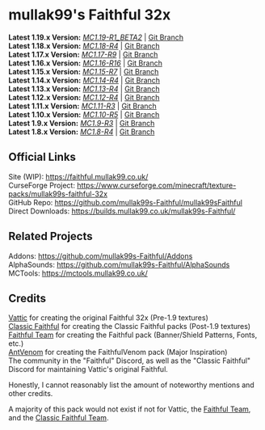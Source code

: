 # mullak99's Faithful 32x

**Latest 1.19.x Version:** [_MC1.19-R1_BETA2_](https://builds.mullak99.co.uk/mullak99s-Faithful/Beta-Branch/mullak99s-Faithful-32x-MC1.19-R1_BETA2.zip) | [Git Branch](https://github.com/mullak99s-Faithful/mullak99sFaithful/tree/1.19)  
**Latest 1.18.x Version:** [_MC1.18-R4_](https://builds.mullak99.co.uk/mullak99s-Faithful/mullak99s-Faithful-32x-MC1.18-R4.zip) | [Git Branch](https://github.com/mullak99s-Faithful/mullak99sFaithful/tree/1.18)  
**Latest 1.17.x Version:** [_MC1.17-R9_](https://builds.mullak99.co.uk/mullak99s-Faithful/mullak99s-Faithful-32x-MC1.17-R9.zip) | [Git Branch](https://github.com/mullak99s-Faithful/mullak99sFaithful/tree/1.17)  
**Latest 1.16.x Version:** [_MC1.16-R16_](https://builds.mullak99.co.uk/mullak99s-Faithful/mullak99s-Faithful-32x-MC1.16-R16.zip) | [Git Branch](https://github.com/mullak99s-Faithful/mullak99sFaithful/tree/1.16)   
**Latest 1.15.x Version:** [_MC1.15-R7_](https://builds.mullak99.co.uk/mullak99s-Faithful/mullak99s-Faithful-32x-MC1.15-R7.zip) | [Git Branch](https://github.com/mullak99s-Faithful/mullak99sFaithful/tree/1.15)   
**Latest 1.14.x Version:** [_MC1.14-R4_](https://builds.mullak99.co.uk/mullak99s-Faithful/mullak99s-Faithful-32x-MC1.14-R4.zip) | [Git Branch](https://github.com/mullak99s-Faithful/mullak99sFaithful/tree/1.14)   
**Latest 1.13.x Version:** [_MC1.13-R4_](https://builds.mullak99.co.uk/mullak99s-Faithful/mullak99s-Faithful-32x-MC1.13-R4.zip) | [Git Branch](https://github.com/mullak99s-Faithful/mullak99sFaithful/tree/1.13)   
**Latest 1.12.x Version:** [_MC1.12-R4_](https://builds.mullak99.co.uk/mullak99s-Faithful/mullak99s-Faithful-32x-MC1.12-R4.zip) | [Git Branch](https://github.com/mullak99s-Faithful/mullak99sFaithful/tree/1.12)   
**Latest 1.11.x Version:** [_MC1.11-R3_](https://builds.mullak99.co.uk/mullak99s-Faithful/mullak99s-Faithful-32x-MC1.11-R3.zip) | [Git Branch](https://github.com/mullak99s-Faithful/mullak99sFaithful/tree/1.11)   
**Latest 1.10.x Version:** [_MC1.10-R5_](https://builds.mullak99.co.uk/mullak99s-Faithful/mullak99s-Faithful-32x-MC1.10-R5.zip) | [Git Branch](https://github.com/mullak99s-Faithful/mullak99sFaithful/tree/1.10)   
**Latest 1.9.x Version:** [_MC1.9-R3_](https://builds.mullak99.co.uk/mullak99s-Faithful/mullak99s-Faithful-32x-MC1.9-R3.zip) | [Git Branch](https://github.com/mullak99s-Faithful/mullak99sFaithful/tree/1.9)   
**Latest 1.8.x Version:** [_MC1.8-R4_](https://builds.mullak99.co.uk/mullak99s-Faithful/mullak99s-Faithful-32x-MC1.8-R4.zip) | [Git Branch](https://github.com/mullak99s-Faithful/mullak99sFaithful/tree/1.8)  

## Official Links

Site (WIP): https://faithful.mullak99.co.uk/  
CurseForge Project: https://www.curseforge.com/minecraft/texture-packs/mullak99s-faithful-32x  
GitHub Repo: https://github.com/mullak99s-Faithful/mullak99sFaithful  
Direct Downloads: https://builds.mullak99.co.uk/mullak99s-Faithful/  

## Related Projects
Addons: https://github.com/mullak99s-Faithful/Addons  
AlphaSounds: https://github.com/mullak99s-Faithful/AlphaSounds  
MCTools: https://mctools.mullak99.co.uk/  

## Credits

[Vattic](https://web.archive.org/web/20150607220656/http://www.minecraftforum.net:80/forums/mapping-and-modding/resource-packs/1223254-faithful-32x32-pack-update-red-cat-clay-1-8) for creating the original Faithful 32x (Pre-1.9 textures)  
[Classic Faithful](https://github.com/ClassicFaithful) for creating the Classic Faithful packs (Post-1.9 textures)  
[Faithful Team](https://faithfulpack.net/) for creating the Faithful pack (Banner/Shield Patterns, Fonts, etc.)  
[AntVenom](https://antvenom.com/files) for creating the FaithfulVenom pack (Major Inspiration)  
The community in the "Faithful" Discord, as well as the "Classic Faithful" Discord for maintaining Vattic's original Faithful.  

Honestly, I cannot reasonably list the amount of noteworthy mentions and other credits.   

A majority of this pack would not exist if not for Vattic, the [Faithful Team](https://faithfulpack.net/), and the [Classic Faithful Team](https://github.com/ClassicFaithful).
